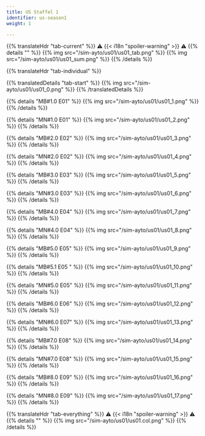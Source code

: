 ```yaml
---
title: US Staffel 1
identifier: us-season1
weight: 1

---
```


{{% translateHdr "tab-current" %}}
:warning: {{< i18n "spoiler-warning" >}} :warning:
{{% details "" %}}
{{% img src="/sim-ayto/us01/us01_tab.png" %}}
{{% img src="/sim-ayto/us01/us01_sum.png" %}}
{{% /details %}}

{{% translateHdr "tab-individual" %}}

{{% translatedDetails "tab-start" %}}
{{% img src="/sim-ayto/us01/us01_0.png" %}}
{{% /translatedDetails %}}

{{% details "MB#1.0 E01" %}}
{{% img src="/sim-ayto/us01/us01_1.png" %}}
{{% /details %}}

{{% details "MN#1.0 E01" %}}
{{% img src="/sim-ayto/us01/us01_2.png" %}}
{{% /details %}}

{{% details "MB#2.0 E02" %}}
{{% img src="/sim-ayto/us01/us01_3.png" %}}
{{% /details %}}

{{% details "MN#2.0 E02" %}}
{{% img src="/sim-ayto/us01/us01_4.png" %}}
{{% /details %}}

{{% details "MB#3.0 E03" %}}
{{% img src="/sim-ayto/us01/us01_5.png" %}}
{{% /details %}}

{{% details "MN#3.0 E03" %}}
{{% img src="/sim-ayto/us01/us01_6.png" %}}
{{% /details %}}

{{% details "MB#4.0 E04" %}}
{{% img src="/sim-ayto/us01/us01_7.png" %}}
{{% /details %}}

{{% details "MN#4.0 E04" %}}
{{% img src="/sim-ayto/us01/us01_8.png" %}}
{{% /details %}}

{{% details "MB#5.0 E05" %}}
{{% img src="/sim-ayto/us01/us01_9.png" %}}
{{% /details %}}

{{% details "MB#5.1 E05 " %}}
{{% img src="/sim-ayto/us01/us01_10.png" %}}
{{% /details %}}

{{% details "MN#5.0 E05" %}}
{{% img src="/sim-ayto/us01/us01_11.png" %}}
{{% /details %}}

{{% details "MB#6.0 E06" %}}
{{% img src="/sim-ayto/us01/us01_12.png" %}}
{{% /details %}}

{{% details "MN#6.0 E07" %}}
{{% img src="/sim-ayto/us01/us01_13.png" %}}
{{% /details %}}

{{% details "MB#7.0 E08" %}}
{{% img src="/sim-ayto/us01/us01_14.png" %}}
{{% /details %}}

{{% details "MN#7.0 E08" %}}
{{% img src="/sim-ayto/us01/us01_15.png" %}}
{{% /details %}}

{{% details "MB#8.0 E09" %}}
{{% img src="/sim-ayto/us01/us01_16.png" %}}
{{% /details %}}

{{% details "MN#8.0 E09" %}}
{{% img src="/sim-ayto/us01/us01_17.png" %}}
{{% /details %}}

{{% translateHdr "tab-everything" %}}
:warning: {{< i18n "spoiler-warning" >}} :warning:
{{% details "" %}}
{{% img src="/sim-ayto/us01/us01.col.png" %}}
{{% /details %}}
